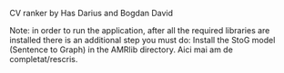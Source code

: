 CV ranker by Has Darius and Bogdan David

Note: in order to run the application, after all the required libraries are installed 
there is an additional step you must do: Install the StoG model (Sentence to Graph) in the AMRlib 
directory. Aici mai am de completat/rescris.


